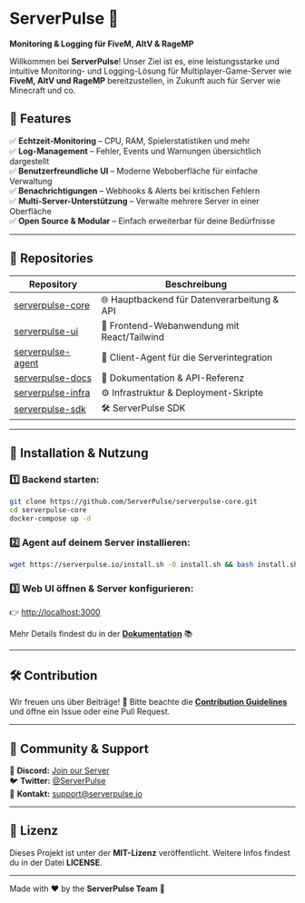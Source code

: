 # ServerPulse 🚀  
**Monitoring & Logging für FiveM, AltV & RageMP**  

Willkommen bei **ServerPulse**! Unser Ziel ist es, eine leistungsstarke und intuitive Monitoring- und Logging-Lösung für Multiplayer-Game-Server wie **FiveM, AltV und RageMP** bereitzustellen, in Zukunft auch für Server wie Minecraft und co.  

## 🌟 Features  
✅ **Echtzeit-Monitoring** – CPU, RAM, Spielerstatistiken und mehr  
✅ **Log-Management** – Fehler, Events und Warnungen übersichtlich dargestellt  
✅ **Benutzerfreundliche UI** – Moderne Weboberfläche für einfache Verwaltung  
✅ **Benachrichtigungen** – Webhooks & Alerts bei kritischen Fehlern  
✅ **Multi-Server-Unterstützung** – Verwalte mehrere Server in einer Oberfläche  
✅ **Open Source & Modular** – Einfach erweiterbar für deine Bedürfnisse  

---

## 📂 Repositories  
| Repository | Beschreibung |
|------------|-------------|
| [serverpulse-core](https://github.com/ServerPulse/serverpulse-core) | 🌐 Hauptbackend für Datenverarbeitung & API |
| [serverpulse-ui](https://github.com/ServerPulse/serverpulse-ui) | 🎨 Frontend-Webanwendung mit React/Tailwind |
| [serverpulse-agent](https://github.com/ServerPulse/serverpulse-agent) | 🔌 Client-Agent für die Serverintegration |
| [serverpulse-docs](https://github.com/ServerPulse/serverpulse-docs) | 📖 Dokumentation & API-Referenz |
| [serverpulse-infra](https://github.com/ServerPulse/serverpulse-infra) | ⚙️ Infrastruktur & Deployment-Skripte |
| [serverpulse-sdk](https://github.com/ServerPulse/serverpulse-sdk) | 🛠️ ServerPulse SDK |

---

## 🚀 Installation & Nutzung  

### 1️⃣ Backend starten:  
```sh
git clone https://github.com/ServerPulse/serverpulse-core.git  
cd serverpulse-core  
docker-compose up -d  
```

### 2️⃣ Agent auf deinem Server installieren:  
```sh
wget https://serverpulse.io/install.sh -O install.sh && bash install.sh  
```

### 3️⃣ Web UI öffnen & Server konfigurieren:  
👉 [http://localhost:3000](http://localhost:3000)  

Mehr Details findest du in der **[Dokumentation](https://github.com/ServerPulse/serverpulse-docs)** 📚  

---

## 🛠️ Contribution  
Wir freuen uns über Beiträge! 🎉 Bitte beachte die **[Contribution Guidelines](https://github.com/ServerPulse/serverpulse-core/CONTRIBUTING.md)** und öffne ein Issue oder eine Pull Request.  

---

## 📢 Community & Support  
💬 **Discord:** [Join our Server](https://discord.gg/yourserver)  
🐦 **Twitter:** [@ServerPulse](https://twitter.com/ServerPulse)  
📧 **Kontakt:** support@serverpulse.io  

---

## 📜 Lizenz  
Dieses Projekt ist unter der **MIT-Lizenz** veröffentlicht. Weitere Infos findest du in der Datei **LICENSE**.  

---  

Made with ❤️ by the **ServerPulse Team** 🚀  

